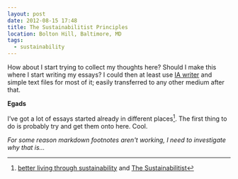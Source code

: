 ```yaml
---
layout: post
date: 2012-08-15 17:48
title: The Sustainabilitist Principles
location: Bolton Hill, Baltimore, MD
tags:
  - sustainability
---
```


How about I start trying to collect my thoughts here? Should I make this where I start writing my essays? I could then at least use [IA writer](http://www.iawriter.com/ "IA Writer") and simple text files for most of it; easily transferred to any other medium after that.
	
**Egads**

I’ve got a lot of essays started already in different places[^1]. The first thing to do is probably try and get them onto here. Cool.

[^1]: [better living through sustainability](http://betterlivingthroughsustainability.com) and [The Sustainabilitist](http://thesustainabilitist.com)

_For some reason markdown footnotes aren't working, I need to investigate why that is…_